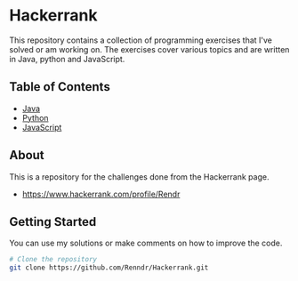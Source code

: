 # Hackerrank

This repository contains a collection of programming exercises that I've solved or am working on. The exercises cover various topics and are written in Java, python and JavaScript.

## Table of Contents

- [Java](#Java)
- [Python](#Python)
- [JavaScript](#JavaScript)
  
## About

This is a repository for the challenges done from the Hackerrank page. 
- https://www.hackerrank.com/profile/Rendr

## Getting Started

You can use my solutions or make comments on how to improve the code.

```bash
# Clone the repository
git clone https://github.com/Renndr/Hackerrank.git
